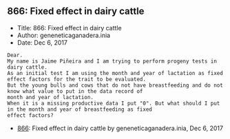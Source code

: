 ## 866: Fixed effect in dairy cattle

- Title: 866: Fixed effect in dairy cattle
- Author: geneneticaganadera.inia
- Date: Dec 6, 2017

```
Dear.
My name is Jaime Piñeira and I am trying to perform progeny tests in dairy cattle.
As an initial test I am using the month and year of lactation as fixed effect factors for the trait to be evaluated.
But the young bulls and cows that do not have breastfeeding and do not know what value to put in the data record of
month and year of lactation.
When it is a missing productive data I put "0". But what should I put in the month and year of breastfeeding as fixed
effect factors?
```

- [866](0866.md): Fixed effect in dairy cattle by geneneticaganadera.inia, Dec 6, 2017
